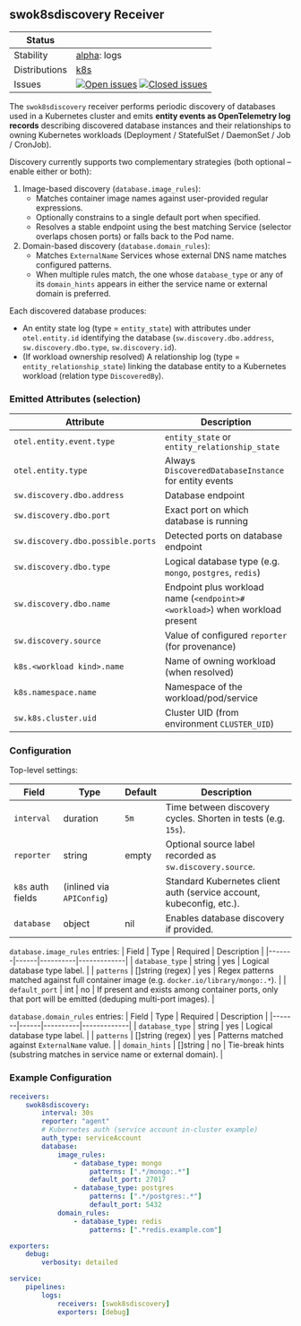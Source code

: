 ## swok8sdiscovery Receiver

| Status        |           |
| ------------- |-----------|
| Stability     | [alpha]: logs   |
| Distributions | [k8s] |
| Issues        | [![Open issues](https://img.shields.io/github/issues-search/solarwinds/solarwinds-otel-collector-contrib?query=is%3Aissue%20is%3Aopen%20label%3Areceiver%2Fswok8sdiscovery%20&label=open&color=orange&logo=opentelemetry)](https://github.com/solarwinds/solarwinds-otel-collector-contrib/issues?q=is%3Aopen+is%3Aissue+label%3Areceiver%2Fswok8sdiscovery) [![Closed issues](https://img.shields.io/github/issues-search/solarwinds/solarwinds-otel-collector-contrib?query=is%3Aissue%20is%3Aclosed%20label%3Areceiver%2Fswok8sdiscovery%20&label=closed&color=blue&logo=opentelemetry)](https://github.com/solarwinds/solarwinds-otel-collector-contrib/issues?q=is%3Aclosed+is%3Aissue+label%3Areceiver%2Fswok8sdiscovery) |

[alpha]: https://github.com/open-telemetry/opentelemetry-collector/blob/main/docs/component-stability.md#alpha
[k8s]: https://github.com/open-telemetry/opentelemetry-collector-releases/tree/main/distributions/otelcol-k8s



The `swok8sdiscovery` receiver performs periodic discovery of databases used in a Kubernetes cluster and emits **entity events as OpenTelemetry log records** describing discovered database instances and their relationships to owning Kubernetes workloads (Deployment / StatefulSet / DaemonSet / Job / CronJob).

Discovery currently supports two complementary strategies (both optional – enable either or both):

1. Image-based discovery (`database.image_rules`):
	 - Matches container image names against user-provided regular expressions.
	 - Optionally constrains to a single default port when specified.
	 - Resolves a stable endpoint using the best matching Service (selector overlaps chosen ports) or falls back to the Pod name.
2. Domain-based discovery (`database.domain_rules`):
	 - Matches `ExternalName` Services whose external DNS name matches configured patterns.
	 - When multiple rules match, the one whose `database_type` or any of its `domain_hints` appears in either the service name or external domain is preferred.

Each discovered database produces:
* An entity state log (type = `entity_state`) with attributes under `otel.entity.id` identifying the database (`sw.discovery.dbo.address`, `sw.discovery.dbo.type`, `sw.discovery.id`).
* (If workload ownership resolved) A relationship log (type = `entity_relationship_state`) linking the database entity to a Kubernetes workload (relation type `DiscoveredBy`).

### Emitted Attributes (selection)
| Attribute | Description |
|-----------|-------------|
| `otel.entity.event.type` | `entity_state` or `entity_relationship_state` |
| `otel.entity.type` | Always `DiscoveredDatabaseInstance` for entity events |
| `sw.discovery.dbo.address` | Database endpoint |
| `sw.discovery.dbo.port` | Exact port on which database is running |
| `sw.discovery.dbo.possible.ports` | Detected ports on database endpoint |
| `sw.discovery.dbo.type` | Logical database type (e.g. `mongo`, `postgres`, `redis`) |
| `sw.discovery.dbo.name` | Endpoint plus workload name (`<endpoint>#<workload>`) when workload present |
| `sw.discovery.source` | Value of configured `reporter` (for provenance) |
| `k8s.<workload kind>.name` | Name of owning workload (when resolved) |
| `k8s.namespace.name` | Namespace of the workload/pod/service |
| `sw.k8s.cluster.uid` | Cluster UID (from environment `CLUSTER_UID`) |

### Configuration

Top-level settings:

| Field | Type | Default | Description |
|-------|------|---------|-------------|
| `interval` | duration | `5m` | Time between discovery cycles. Shorten in tests (e.g. `15s`). |
| `reporter` | string | empty | Optional source label recorded as `sw.discovery.source`. |
| `k8s` auth fields | (inlined via `APIConfig`) | | Standard Kubernetes client auth (service account, kubeconfig, etc.). |
| `database` | object | nil | Enables database discovery if provided. |

`database.image_rules` entries:
| Field | Type | Required | Description |
|-------|------|----------|-------------|
| `database_type` | string | yes | Logical database type label. |
| `patterns` | []string (regex) | yes | Regex patterns matched against full container image (e.g. `docker.io/library/mongo:.*`). |
| `default_port` | int | no | If present and exists among container ports, only that port will be emitted (deduping multi-port images). |

`database.domain_rules` entries:
| Field | Type | Required | Description |
|-------|------|----------|-------------|
| `database_type` | string | yes | Logical database type label. |
| `patterns` | []string (regex) | yes | Patterns matched against `ExternalName` value. |
| `domain_hints` | []string | no | Tie-break hints (substring matches in service name or external domain). |

### Example Configuration

```yaml
receivers:
	swok8sdiscovery:
		interval: 30s
		reporter: "agent"
		# Kubernetes auth (service account in-cluster example)
		auth_type: serviceAccount
		database:
			image_rules:
				- database_type: mongo
					patterns: [".*/mongo:.*"]
					default_port: 27017
				- database_type: postgres
					patterns: [".*/postgres:.*"]
					default_port: 5432
			domain_rules:
				- database_type: redis
					patterns: [".*redis.example.com"]

exporters:
	debug:
		verbosity: detailed

service:
	pipelines:
		logs:
			receivers: [swok8sdiscovery]
			exporters: [debug]
```
